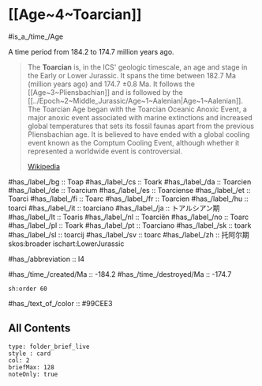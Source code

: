 # [[Age~4~Toarcian]] 

#is_a_/time_/Age 

A time period from 184.2 to 174.7 million years ago. 

> The **Toarcian** is, in the ICS' geologic timescale, an age and stage in the Early or Lower Jurassic. It spans the time between 182.7 Ma (million years ago) and 174.7 ±0.8 Ma.  It follows the [[Age~3~Pliensbachian]] and is followed by the [[../Epoch~2~Middle_Jurassic/Age~1~Aalenian|Age~1~Aalenian]].
> The Toarcian Age began with the Toarcian Oceanic Anoxic Event, a major anoxic event associated with marine extinctions and increased global temperatures  that sets its fossil faunas apart from the previous Pliensbachian age. It is believed to have ended with a global cooling event known as the Comptum Cooling Event, although whether it represented a worldwide event is controversial.
>
> [Wikipedia](https://en.wikipedia.org/wiki/Toarcian)

#has_/label_/bg  :: Тоар
#has_/label_/cs  :: Toark
#has_/label_/da  :: Toarcien
#has_/label_/de  :: Toarcium
#has_/label_/es  :: Toarciense
#has_/label_/et  :: Toarci
#has_/label_/fi  :: Toarc
#has_/label_/fr  :: Toarcien
#has_/label_/hu  :: toarci
#has_/label_/it  :: toarciano
#has_/label_/ja  :: トアルシアン期
#has_/label_/lt  :: Toaris
#has_/label_/nl  :: Toarciën
#has_/label_/no  :: Toarc
#has_/label_/pl  :: Toark
#has_/label_/pt  :: Toarciano
#has_/label_/sk  :: toark
#has_/label_/sl  :: toarcij
#has_/label_/sv  :: toarc
#has_/label_/zh  :: 托阿尔期
    skos:broader ischart:LowerJurassic 

#has_/abbreviation :: I4

#has_/time_/created/Ma :: -184.2 
#has_/time_/destroyed/Ma :: -174.7 

    sh:order 60 

#has_/text_of_/color :: #99CEE3

## All Contents

```ccard
type: folder_brief_live
style : card
col: 2
briefMax: 128
noteOnly: true
```


